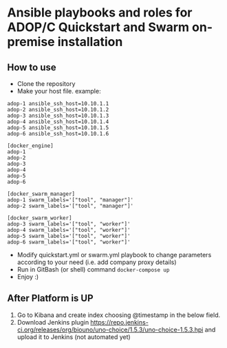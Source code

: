 # Ansible playbooks and roles for ADOP/C Quickstart and Swarm on-premise installation

## How to use

* Clone the repository
* Make your host file. example:
```
adop-1 ansible_ssh_host=10.10.1.1
adop-2 ansible_ssh_host=10.10.1.2
adop-3 ansible_ssh_host=10.10.1.3
adop-4 ansible_ssh_host=10.10.1.4
adop-5 ansible_ssh_host=10.10.1.5
adop-6 ansible_ssh_host=10.10.1.6

[docker_engine]
adop-1
adop-2
adop-3
adop-4
adop-5
adop-6

[docker_swarm_manager]
adop-1 swarm_labels='["tool", "manager"]'
adop-2 swarm_labels='["tool", "manager"]'

[docker_swarm_worker]
adop-3 swarm_labels='["tool", "worker"]'
adop-4 swarm_labels='["tool", "worker"]'
adop-5 swarm_labels='["tool", "worker"]'
adop-6 swarm_labels='["tool", "worker"]'
```
* Modify quickstart.yml or swarm.yml playbook to change parameters according to your need (i.e. add company proxy details)
* Run in GitBash (or shell) command `docker-compose up`
* Enjoy :)

## After Platform is UP

1. Go to Kibana and create index choosing @timestamp in the below field.
1. Download Jenkins plugin https://repo.jenkins-ci.org/releases/org/biouno/uno-choice/1.5.3/uno-choice-1.5.3.hpi and upload it to Jenkins (not automated yet)
